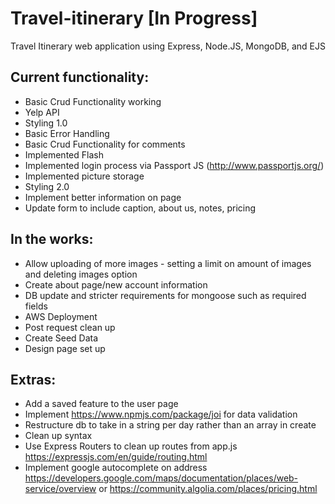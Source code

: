# Travel-itinerary [In Progress]

Travel Itinerary web application using Express, Node.JS, MongoDB, and EJS

## Current functionality: 

* Basic Crud Functionality working
* Yelp API
* Styling 1.0
* Basic Error Handling
* Basic Crud Functionality for comments
* Implemented Flash 
* Implemented login process via Passport JS (http://www.passportjs.org/)
* Implemented picture storage 
* Styling 2.0
* Implement better information on page
* Update form to include caption, about us, notes, pricing

## In the works:

* Allow uploading of more images - setting a limit on amount of images and deleting images option
* Create about page/new account information
* DB update and stricter requirements for mongoose such as required fields
* AWS Deployment
* Post request clean up
* Create Seed Data
* Design page set up

## Extras:
* Add a saved feature to the user page 
* Implement https://www.npmjs.com/package/joi for data validation 
* Restructure db to take in a string per day rather than an array in create
* Clean up syntax 
* Use Express Routers to clean up routes from app.js https://expressjs.com/en/guide/routing.html
* Implement google autocomplete on address https://developers.google.com/maps/documentation/places/web-service/overview or https://community.algolia.com/places/pricing.html
